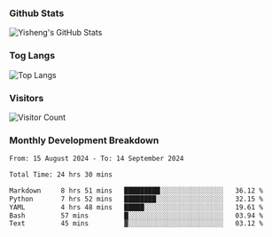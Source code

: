 ### Github Stats
![Yisheng's GitHub Stats](https://github-readme-stats-9qabuvhk1-gongyisheng.vercel.app/api?username=gongyisheng&count_private=true&show_icons=true)
### Tog Langs
![Top Langs](https://github-readme-stats-9qabuvhk1-gongyisheng.vercel.app/api/top-langs/?username=gongyisheng&layout=compact)
### Visitors
![Visitor Count](https://profile-counter.glitch.me/gongyisheng/count.svg)
### Monthly Development Breakdown
<!--START_SECTION:waka-->

```txt
From: 15 August 2024 - To: 14 September 2024

Total Time: 24 hrs 30 mins

Markdown     8 hrs 51 mins   █████████░░░░░░░░░░░░░░░░   36.12 %
Python       7 hrs 52 mins   ████████░░░░░░░░░░░░░░░░░   32.15 %
YAML         4 hrs 48 mins   █████░░░░░░░░░░░░░░░░░░░░   19.61 %
Bash         57 mins         █░░░░░░░░░░░░░░░░░░░░░░░░   03.94 %
Text         45 mins         ▓░░░░░░░░░░░░░░░░░░░░░░░░   03.12 %
```

<!--END_SECTION:waka-->
